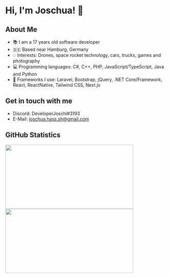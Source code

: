 # Hi, I'm Joschua! :wave:

## About Me
- :books: I am a 17 years old software developer
- 🇩🇪 Based near Hamburg, Germany
- :bulb: Interests: Drones, space rocket technology, cars, trucks, games and photography
- :computer: Programming languages: C#, C++, PHP, JavaScript/TypeScript, Java and Python
- :hammer: Frameworks I use: Laravel, Bootstrap, jQuery, .NET Core/Framework, React, ReactNative, Tailwind CSS, Next.js

## Get in touch with me
- Discord: DeveloperJoschi#3193
- E-Mail: joschua.hass.sh@gmail.com

## GitHub Statistics
<img src="https://github-readme-stats.vercel.app/api?username=joschiservice&show_icons=true&theme=react&layout=compact" height="200" width="400">
<img src="https://github-readme-stats.vercel.app/api/top-langs/?username=joschiservice&theme=react&layout=compact"  height="200" width="400"/>
